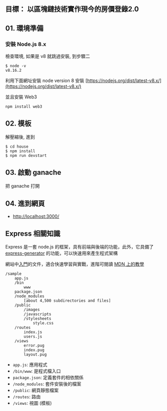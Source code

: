 ## 目標： 以區塊鏈技術實作現今的房價登錄2.0

## 01. 環境準備

### 安裝 Node.js 8.x

檢查環境, 如果是 v8 就跳過安裝, 到步驟二

```
$ node -v
v8.16.2
```

利用下面網址安裝 node version 8
安裝 [https://nodejs.org/dist/latest-v8.x/](https://nodejs.org/dist/latest-v8.x/)

並且安裝 Web3

```
npm install web3
```

## 02. 模板

解壓縮後, 進到

```
$ cd house
$ npm install
$ npm run devstart
```

## 03. 啟動 ganache

把 ganache 打開

## 04. 進到網頁

- [http://localhost:3000/](http://localhost:3000)


## Express 相關知識

Express 是一套 node.js 的框架，具有前端與後端的功能，此外，它具備了 [express-generator](https://expressjs.com/zh-tw/starter/generator.html) 的功能，可以快速用來產生程式架構

網站中[入門](https://expressjs.com/zh-tw/starter/installing.html)的文件，適合快速學習與實戰，進階可閱讀 [MDN 上的教學](https://developer.mozilla.org/zh-TW/docs/Learn/Server-side/Express_Nodejs/skeleton_website)


```
/sample
    app.js
    /bin
        www
    package.json
    /node_modules
        [about 4,500 subdirectories and files]
    /public
        /images
        /javascripts
        /stylesheets
            style.css
    /routes
        index.js
        users.js
    /views
        error.pug
        index.pug
        layout.pug
```

- `app.js`: 應用程式
- `/bin/www`: 是程式檔入口
- `package.json`: 定義套件的相依關係
- `/node_modules`: 套件安裝後的檔案
- `/public`: 網頁靜態檔案
- `/routes`: 路由
- `/views`: 視圖 (模板)
